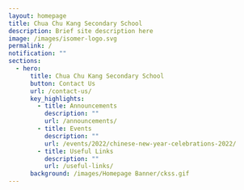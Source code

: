 ```yaml
---
layout: homepage
title: Chua Chu Kang Secondary School
description: Brief site description here
image: /images/isomer-logo.svg
permalink: /
notification: ""
sections:
  - hero:
      title: Chua Chu Kang Secondary School
      button: Contact Us
      url: /contact-us/
      key_highlights:
        - title: Announcements
          description: ""
          url: /announcements/
        - title: Events
          description: ""
          url: /events/2022/chinese-new-year-celebrations-2022/
        - title: Useful Links
          description: ""
          url: /useful-links/
      background: /images/Homepage Banner/ckss.gif
---
```

